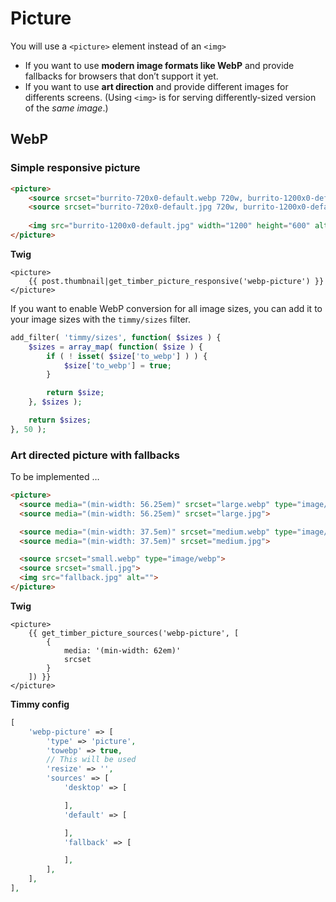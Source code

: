 # Picture

You will use a `<picture>` element instead of an `<img>`

- If you want to use **modern image formats like WebP** and provide fallbacks for browsers that don’t support it yet.
- If you want to use **art direction** and provide different images for differents screens. (Using `<img>` is for serving differently-sized version of the *same image*.)

## WebP

### Simple responsive picture

```html
<picture>
    <source srcset="burrito-720x0-default.webp 720w, burrito-1200x0-default.webp 1200w" sizes="(min-width: 1200px) 1200px, 100vw" type="image/webp">
    <source srcset="burrito-720x0-default.jpg 720w, burrito-1200x0-default.jpg 1200w" sizes="(min-width: 1200px) 1200px, 100vw">
    
    <img src="burrito-1200x0-default.jpg" width="1200" height="600" alt="Your alt text">
</picture>
```

**Twig**

```twig
<picture>
    {{ post.thumbnail|get_timber_picture_responsive('webp-picture') }}
</picture>
```

If you want to enable WebP conversion for all image sizes, you can add it to your image sizes with the `timmy/sizes` filter.

```php
add_filter( 'timmy/sizes', function( $sizes ) {
	$sizes = array_map( function( $size ) {
		if ( ! isset( $size['to_webp'] ) ) {
			$size['to_webp'] = true;
		}

		return $size;
	}, $sizes );

	return $sizes;
}, 50 );
```

### Art directed picture with fallbacks

To be implemented …

```html
<picture>
  <source media="(min-width: 56.25em)" srcset="large.webp" type="image/webp">
  <source media="(min-width: 56.25em)" srcset="large.jpg">

  <source media="(min-width: 37.5em)" srcset="medium.webp" type="image/webp">
  <source media="(min-width: 37.5em)" srcset="medium.jpg">

  <source srcset="small.webp" type="image/webp">
  <source srcset="small.jpg">
  <img src="fallback.jpg" alt="">
</picture>
```

**Twig**

```twig
<picture>
    {{ get_timber_picture_sources('webp-picture', [
        {
            media: '(min-width: 62em)'
            srcset
        }
    ]) }}
</picture>
```

**Timmy config**

```php
[
    'webp-picture' => [
        'type' => 'picture',
        'towebp' => true,
        // This will be used
        'resize' => '',
        'sources' => [
            'desktop' => [

            ],
            'default' => [

            ],
            'fallback' => [

            ],
        ],
    ],
],
```

